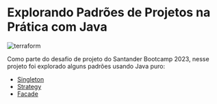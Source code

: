 # Explorando Padrões de Projetos na Prática com Java

![terraform](https://img.shields.io/badge/-JAVA-white?style=for-the-badge&logo=UML&color=ec63a1&logoColor=white)

Como parte do desafio de projeto do Santander Bootcamp 2023, nesse projeto foi explorado alguns padrões usando Java puro:

- [Singleton](https://github.com/DurezahGeek/Explorando_Padroes-Java/tree/main/src/one/digitalinovation/gof/singleton)
- [Strategy](https://github.com/DurezahGeek/Explorando_Padroes-Java/tree/main/src/one/digitalinovation/gof/strategy)
- [Facade](https://github.com/DurezahGeek/Explorando_Padroes-Java/tree/main/src/one/digitalinovation/gof/facade)
